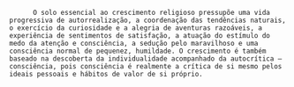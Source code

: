           O solo essencial ao crescimento religioso pressupõe uma vida progressiva de autorrealização, a coordenação das tendências naturais, o exercício da curiosidade e a alegria de aventuras razoáveis, a experiência de sentimentos de satisfação, a atuação do estímulo do medo da atenção e consciência, a sedução pelo maravilhoso e uma consciência normal de pequenez, humildade. O crescimento é também baseado na descoberta da individualidade acompanhado da autocrítica —  consciência, pois consciência é realmente a crítica de si mesmo pelos ideais pessoais e hábitos de valor de si próprio.
